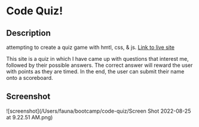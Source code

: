 # Code Quiz!

## Description
attempting to create  a quiz game with hmtl, css, &amp; js.
[Link to live site]()


This site is a quiz in which I have came up with questions that interest me, followed by their possible answers. The correct answer will reward the user with points as they are timed. In the end, the user can submit their name onto a scoreboard.

## Screenshot
![screenshot](/Users/fauna/bootcamp/code-quiz/Screen Shot 2022-08-25 at 9.22.51 AM.png)